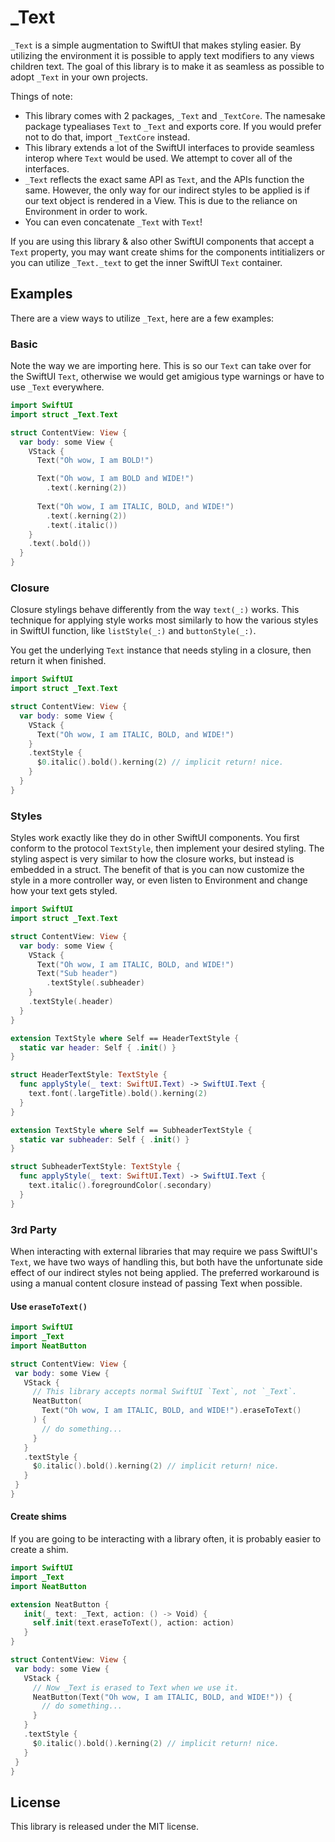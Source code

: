 # _Text

`_Text` is a simple augmentation to SwiftUI that makes styling easier. By utilizing the environment
it is possible to apply text modifiers to any views children text. The goal of this library is to make
it as seamless as possible to adopt `_Text` in your own projects.

Things of note:
- This library comes with 2 packages, `_Text` and `_TextCore`. The namesake package 
  typealiases `Text` to `_Text` and exports core. If you would prefer not to do that, import `_TextCore` instead.
- This library extends a lot of the SwiftUI interfaces to provide seamless interop where `Text` would
  be used. We attempt to cover all of the interfaces.
- `_Text` reflects the exact same API as `Text`, and the APIs function the same. However, the only
  way for our indirect styles to be applied is if our text object is rendered in a View. This is due
  to the reliance on Environment in order to work.
- You can even concatenate `_Text` with `Text`!

If you are using this library & also other SwiftUI components that accept a `Text` property, you may
want create shims for the components intitializers or you can utilize `_Text._text` to get the inner
SwiftUI `Text` container.

## Examples 
There are a view ways to utilize `_Text`, here are a few examples:

### Basic
Note the way we are importing here. This is so our `Text` can take over for the SwiftUI `Text`, otherwise
we would get amigious type warnings or have to use `_Text` everywhere.

```swift
import SwiftUI
import struct _Text.Text

struct ContentView: View {
  var body: some View {
    VStack {
      Text("Oh wow, I am BOLD!")

      Text("Oh wow, I am BOLD and WIDE!")
        .text(.kerning(2))
        
      Text("Oh wow, I am ITALIC, BOLD, and WIDE!")
        .text(.kerning(2))
        .text(.italic())
    }
    .text(.bold())
  }
}
```

### Closure
Closure stylings behave differently from the way `text(_:)` works. This technique for applying style works 
most similarly to how the various styles in SwiftUI function, like `listStyle(_:)` and `buttonStyle(_:)`.

You get the underlying `Text` instance that needs styling in a closure, then return it when finished. 

```swift
import SwiftUI
import struct _Text.Text

struct ContentView: View {
  var body: some View {
    VStack {
      Text("Oh wow, I am ITALIC, BOLD, and WIDE!")
    }
    .textStyle {
      $0.italic().bold().kerning(2) // implicit return! nice.
    }
  }
}
```

### Styles
Styles work exactly like they do in other SwiftUI components. You first conform to the protocol
`TextStyle`, then implement your desired styling. The styling aspect is very similar to how
the closure works, but instead is embedded in a struct. The benefit of that is you can now customize the
style in a more controller way, or even listen to Environment and change how your text gets styled.

```swift
import SwiftUI
import struct _Text.Text

struct ContentView: View {
  var body: some View {
    VStack {
      Text("Oh wow, I am ITALIC, BOLD, and WIDE!")
      Text("Sub header")
        .textStyle(.subheader)
    }
    .textStyle(.header)
  }
}

extension TextStyle where Self == HeaderTextStyle {
  static var header: Self { .init() }
}

struct HeaderTextStyle: TextStyle {
  func applyStyle(_ text: SwiftUI.Text) -> SwiftUI.Text {
    text.font(.largeTitle).bold().kerning(2)
  }
}

extension TextStyle where Self == SubheaderTextStyle {
  static var subheader: Self { .init() }
}

struct SubheaderTextStyle: TextStyle {
  func applyStyle(_ text: SwiftUI.Text) -> SwiftUI.Text {
    text.italic().foregroundColor(.secondary)
  }
}
```

 ### 3rd Party
 When interacting with external libraries that may require we pass SwiftUI's `Text`, we have two
 ways of handling this, but both have the unfortunate side effect of our indirect styles not being applied.
 The preferred workaround is using a manual content closure instead of passing Text when possible.

#### Use `eraseToText()`
 ```swift
 import SwiftUI
 import _Text
 import NeatButton
 
 struct ContentView: View {
  var body: some View {
    VStack {
      // This library accepts normal SwiftUI `Text`, not `_Text`.
      NeatButton(
        Text("Oh wow, I am ITALIC, BOLD, and WIDE!").eraseToText()
      ) {
        // do something...
      }
    }
    .textStyle {
      $0.italic().bold().kerning(2) // implicit return! nice.
    }
  }
}
 ```
 
 #### Create shims
 If you are going to be interacting with a library often, it is probably easier to create a shim.
 ```swift
 import SwiftUI
 import _Text
 import NeatButton
 
 extension NeatButton {
    init(_ text: _Text, action: () -> Void) {
      self.init(text.eraseToText(), action: action)
    }
 }
 
 struct ContentView: View {
  var body: some View {
    VStack {
      // Now _Text is erased to Text when we use it.
      NeatButton(Text("Oh wow, I am ITALIC, BOLD, and WIDE!")) {
        // do something...
      }
    }
    .textStyle {
      $0.italic().bold().kerning(2) // implicit return! nice.
    }
  }
 }
 ```

## License
This library is released under the MIT license.

